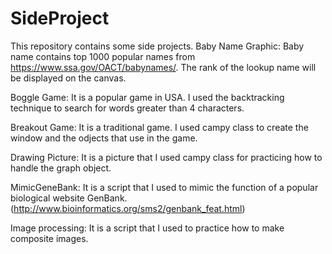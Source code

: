 # SideProject
This repository contains some side projects.
Baby Name Graphic: Baby name contains top 1000 popular names from https://www.ssa.gov/OACT/babynames/. 
                   The rank of the lookup name will be displayed on the canvas.
                   
Boggle Game: It is a popular game in USA. I used the backtracking technique to search for words greater than 4 characters.

Breakout Game: It is a traditional game. I used campy class to create the window and the odjects that use in the game.

Drawing Picture: It is a picture that I used campy class for practicing how to handle the graph object.

MimicGeneBank: It is a script that I used to mimic the function of a popular biological website GenBank.(http://www.bioinformatics.org/sms2/genbank_feat.html)

Image processing: It is a script that I used to practice how to make composite images.
